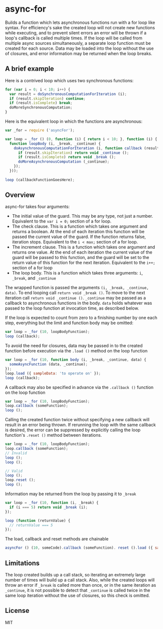 # async-for
Builds a function which lets asynchronous functions run with a for loop like syntax. For efficiency's sake the created loop will not create new functions while executing, and to prevent silent errors an error will be thrown if a loop's callback is called multiple times. If the loop will be called from multiple async sources simultaneously, a separate loop function must be created for each source. Data may be loaded into the loop without the use of closures, and error information may be returned when the loop breaks.

## A brief example
Here is a contrived loop which uses two synchronous functions:
```javascript
for (var i = 0; i < 10; i++) { 
  var result = doSynchronousComputationForIteration (i);
  if (result.skipIteration) continue;
  if (result.isComplete) break;
  doMoreSynchronousComputation;
}
```

Here is the equivalent loop in which the functions are asynchronous:
```javascript
var _for = require ('asyncFor');

var loop = _for () (0, function (i) { return i < 10; }, function (i) { return i + 1; },
  function loopBody (i, _break, _continue) {
    doAsynchronousComputationForIteration (i, function callback (result) {
      if (result.skipIteration) return void _continue ();
      if (result.isComplete) return void _break ();
      doMoreAsynchronousComputation (_continue);
    });
  }));
  
loop (callbackFunctionGoesHere);
```

## Overview
async-for takes four arguments:
* The initial value of the guard. This may be any type, not just a number. Equivalent to the `var i = 0;` section of a for loop.
* The check clause. This is a function which takes one argument and returns a boolean. At the end of each iteration this function will be passed the current value of the guard. If the function returns false, iteration stops. Equivalent to the `i < max;` section of a for loop.
* The increment clause. This is a function which takes one argument and returns one value. At the end of each iteration the current value of the guard will be passed to this function, and the guard will be set to the return value of this function for the next iteration. Equivalent to the `i++;` section of a for loop
* The loop body. This is a function which takes three arguments: `i`, `_break`, and `_continue`

The wrapped function is passed the arguments `(i, _break, _continue, data)`. To end looping call `return void _break ()`. To move to the next iteration call `return void _continue ()`. `_continue` may be passed as a callback to asynchronous functions in the body. `data` holds whatever was passed to the loop function at invocation time, as described below.

If the loop is expected to count from zero to a finishing number by one each step, everything but the limit and function body may be omitted:
```javascript
var loop = _for (10, loopBodyFunction);
loop (callback);
```

To avoid the need for closures, data may be passed in to the created function before execution via the `.load ()` method on the loop function
```javascript
var loop = _for (10, function body (i, _break, _continue, data) {
  someAsyncFunction (data, _continue);
});
loop.load ({ sampleData: 'to operate on' });
loop (callback);
```

A callback may also be specified in advance via the `.callback ()` function on the loop function
```javascript
var loop = _for (10, loopBodyFunction);
loop.callback (someFunction);
loop ();
```

Calling the created function twice without specifying a new callback will result in an error being thrown. If rerunning the loop with the same callback is desired, the error can be suppressed by explicitly calling the loop function's `.reset ()` method between iterations.
```javascript
var loop = _for (10, loopBodyFunction);
loop.callback (someFunction);
// Invalid
loop ();
loop ();

// Valid
loop ();
loop.reset ();
loop ();
```


Information may be returned from the loop by passing it to `_break`
```javascript
var loop = _for (10, function (i, _break) {
  if (i === 5) return void _break (i);
});

loop (function (returnValue) {
  // returnValue === 5
});
```

The load, callback and reset methods are chainable
```javascript
asyncFor () (10, someCode).callback (someFunction). reset ().load ({ sample: 'data' })();
```

## Limitations
The loop created builds up a call stack, so iterating an extremely large number of times will build up a call stack. Also, while the created loops will throw an error if `_break` is called more than once, or in the same iteration as `_continue`, it is not possible to detect that `_continue` is called twice in the same loop iteration without the use of closures, so this check is omitted.

## License
MIT
